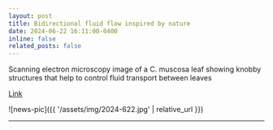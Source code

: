 ```yaml
---
layout: post
title: Bidirectional fluid flow inspired by nature
date: 2024-06-22 16:11:00-0400
inline: false
related_posts: false
---
```


Scanning electron microscopy image of a C. muscosa leaf showing knobby structures that help to control fluid transport between leaves

[Link](https://www.science.org/doi/10.1126/science.adr1038)

![news-pic]({{ '/assets/img/2024-622.jpg' | relative_url }})

---



